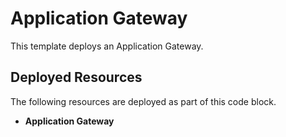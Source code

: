 # Application Gateway

This template deploys an Application Gateway.

## Deployed Resources

The following resources are deployed as part of this code block.

+ **Application Gateway** 
